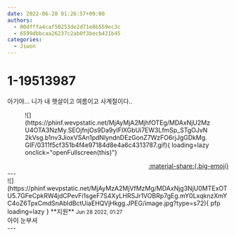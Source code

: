 ```yaml
---
date: 2022-06-28 01:26:57+09:00
authors:
  - 00dfffa4caf50253de2d71e8b559ec3c
  - 6599dbbcaa26237c2ab0f3becb421b45
categories:
  - Jiwon
---
```


# 1-19513987

<div class="post-container" markdown="1">
<div class="content-container md-sidebar__scrollwrap" markdown="1">

아기야... 니가 내 햇살이고 여름이고 사계절이다..
<figure markdown="1">
![](https://phinf.wevpstatic.net/MjAyMjA2MjhfOTEg/MDAxNjU2MzU4OTA3NzMy.SEOjfnjOs9Da9yIFlXGbUi7EW3LfmSp_STgOJvN2kVsg.b1nv3JioxVSAn1pdNlyndnDEzGonZ7WzFO6rjJgGDkMg.GIF/0311f5cf351b4f4e97184d8e4a6c4313787.gif){ loading=lazy onclick="openFullscreen(this)"}
</figure>


</div>
</div>

<div style="text-align: right;" markdown="1">
<a href="https://weverse.io/fromis9/fanpost/1-19513987" style="text-align: right;">:material-share:{.big-emoji}</a>
</div>
---

<div class="comments-container md-sidebar__scrollwrap" markdown="1">
<div class="comment" markdown="1">
<div class='id-container' markdown="1">
![](https://phinf.wevpstatic.net/MjAyMzA2MjVfMzMg/MDAxNjg3NjU0MTExOTU5.7GFeCpkRW4jdCPevFi1sgeF7S4XyLHRSJr1VOBRp7gEg.mY0LxqknzXmYC4oZ6TpxCmdSnAbldBctUiaEHQVjHkgg.JPEG/image.jpg?type=s72){ pfp loading=lazy }
**<span class="artist">지원</span>** <small>Jun 28 2022, 01:27</small><br>
</div>
<div class='comment-body' markdown="1">
아이 눈부셔
</div>
</div>
</div>
---
